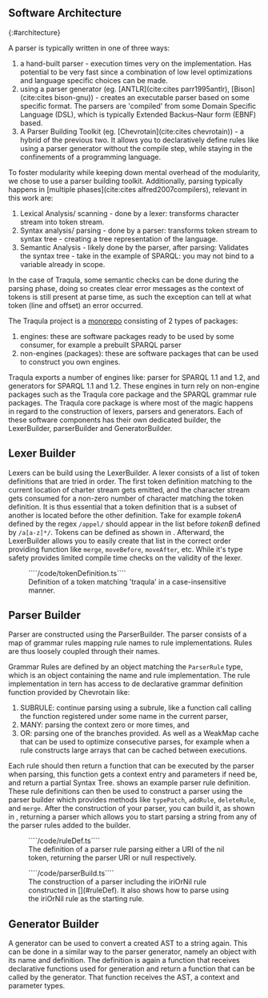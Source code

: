 ## Software Architecture
{:#architecture}

A parser is typically written in one of three ways:
1. a hand-built parser - execution times very on the implementation.
Has potential to be very fast since a combination of low level optimizations and language specific choices can be made.
2. using a parser generator (eg. [ANTLR](cite:cites parr1995antlr), [Bison](cite:cites bison-gnu)) - creates an executable parser based on some specific format. The parsers are 'compiled' from some Domain Specific Language (DSL), which is typically Extended Backus–Naur form (EBNF) based.
3. A Parser Building Toolkit (eg. [Chevrotain](cite:cites chevrotain)) - a hybrid of the previous two.
It allows you to declaratively define rules like using a parser generator without the compile step, while staying in the confinements of a programming language.

To foster modularity while keeping down mental overhead of the modularity, we chose to use a parser building toolkit.
Additionally, parsing typically happens in [multiple phases](cite:cites alfred2007compilers), relevant in this work are:
1. Lexical Analysis/ scanning - done by a lexer: transforms character stream into token stream.
2. Syntax analysis/ parsing - done by a parser: transforms token stream to syntax tree - creating a tree representation of the language.
3. Semantic Analysis - likely done by the parser, after parsing: Validates the syntax tree - take in the example of SPARQL: you may not bind to a variable already in scope.

In the case of Traqula, some semantic checks can be done during the parsing phase,
doing so creates clear error messages as the context of tokens is still present at parse time,
as such the exception can tell at what token (line and offset) an error occurred.   

The Traqula project is a [monorepo](https://monorepo.tools/) consisting of 2 types of packages:
1. engines: these are software packages ready to be used by some consumer, for example a prebuilt SPARQL parser
2. non-engines (packages): these are software packages that can be used to construct you own engines.

Traqula exports a number of engines like: parser for SPARQL 1.1 and 1.2, and generators for SPARQL 1.1 and 1.2.
These engines in turn rely on non-engine packages such as the Traqula core package and the SPARQL grammar rule packages.
The Traqula core package is where most of the magic happens in regard to the construction of lexers, parsers and generators.
Each of these software components has their own dedicated builder, the LexerBuilder, parserBuilder and GeneratorBuilder.

## Lexer Builder

Lexers can be build using the LexerBuilder.
A lexer consists of a list of token definitions that are tried in order.
The first token definition matching to the current location of charter stream gets emitted, and the character stream gets consumed for a non-zero number of character matching the token definition.
It is thus essential that a token definition that is a subset of another is located before the other definition.
Take for example _tokenA_ defined by the regex `/appel/` should appear in the list before _tokenB_ defined by `/a[a-z]*/`. 
Tokens can be defined as shown in [](#token-def).
Afterward, the LexerBuilder allows you to easily create that list in the correct order providing function like `merge`,
`moveBefore`, `moveAfter`, etc.
While it's type safety provides limited compile time checks on the validity of the lexer.


<figure id="token-def" class="listing">
````/code/tokenDefinition.ts````
<figcaption markdown="block">
Definition of a token matching 'traqula' in a case-insensitive manner.
</figcaption>
</figure>

## Parser Builder

Parser are constructed using the ParserBuilder.
The parser consists of a map of grammar rules mapping rule names to rule implementations.
Rules are thus loosely coupled through their names.

Grammar Rules are defined by an object matching the `ParserRule` type, which is an object containing the name and rule implementation.
The rule implementation in tern has access to de declarative grammar definition function provided by Chevrotain like:
1. SUBRULE: continue parsing using a subrule, like a function call calling the function registered under some name in the current parser,
2. MANY: parsing the context zero or more times, and
3. OR: parsing one of the branches provided.
As well as a WeakMap cache that can be used to optimize consecutive parses,
for example when a rule constructs large arrays that can be cached between executions. 

Each rule should then return a function that can be executed by the parser when parsing,
this function gets a context entry and parameters if need be, and return a partial Syntax Tree. 
[](#ruleDef) shows an example parser rule definition.
These rule definitions can then be used to construct a parser using the parser builder which provides methods like
`typePatch`, `addRule`, `deleteRule`, and `merge`.
After the construction of your parser, you can build it, as shown in [](#parserBuild),
returning a parser which allows you to start parsing a string from any of the parser rules added to the builder.

<figure id="ruleDef" class="listing">
````/code/ruleDef.ts````
<figcaption markdown="block">
The definition of a parser rule parsing either a URI of the nil token, returning the parser URI or null respectively.
</figcaption>
</figure>


<figure id="parserBuild" class="listing">
````/code/parserBuild.ts````
<figcaption markdown="block">
The construction of a parser including the iriOrNil rule constructed in [](#ruleDef).
It also shows how to parse using the iriOrNil rule as the starting rule.
</figcaption>
</figure>


## Generator Builder

A generator can be used to convert a created AST to a string again.
This can be done in a similar way to the parser generator, namely an object with its name and definition.
The definition is again a function that receives declarative functions used for generation and return a function that can be called by the generator.
That function receives the AST, a context and parameter types.

